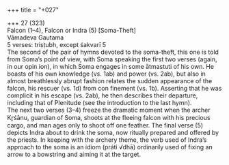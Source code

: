 +++
title = "+027"

+++
27 (323)  
Falcon (1–4), Falcon or Indra (5) [Soma-Theft]  
Vāmadeva Gautama  
5 verses: triṣṭubh, except śakvarī 5  
The second of the pair of hymns devoted to the soma-theft, this one is told from  Soma’s point of view, with Soma speaking the first two verses (again, in our opin ion), in which Soma engages in some ātmastuti of his own. He boasts of his own  knowledge (vs. 1ab) and power (vs. 2ab), but also in almost breathlessly abrupt  fashion relates the sudden appearance of the falcon, his rescuer (vs. 1d) from con finement (vs. 1b). Asserting that he was complicit in his escape (vs. 2ab), he then  describes their departure, including that of Plenitude (see the introduction to the  last hymn).  
The next two verses (3–4) freeze the dramatic moment when the archer Kr̥śānu,  guardian of Soma, shoots at the fleeing falcon with his precious cargo, and man ages only to shoot off one feather. The final verse (5) depicts Indra about to drink  the soma, now ritually prepared and offered by the priests. In keeping with the  archery theme, the verb used of Indra’s approach to the soma is an idiom (práti √dhā) ordinarily used of fixing an arrow to a bowstring and aiming it at the target.  